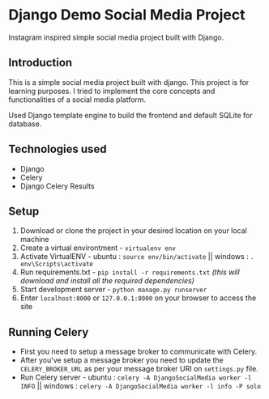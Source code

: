 # Django Demo Social Media Project
Instagram inspired simple social media project built with Django.


## Introduction
This is a simple social media project built with django. This project is for learning purposes. I tried to implement the core concepts and functionalities of a social media platform.

Used Django template engine to build the frontend and default SQLite for database.


## Technologies used
- Django
- Celery
- Django Celery Results


## Setup
1. Download or clone the project in your desired location on your local machine
2. Create a virtual environtment - `virtualenv env`
3. Activate VirtualENV - ubuntu : `source env/bin/activate` || windows : `. env\Scripts\activate`
4. Run requirements.txt - `pip install -r requirements.txt` *(this will download and install all the required dependencies)*
5. Start development server - `python manage.py runserver`
6. Enter `localhost:8000` or `127.0.0.1:8000` on your browser to access the site


## Running Celery
- First you need to setup a message broker to communicate with Celery.
- After you've setup a message broker you need to update the `CELERY_BROKER_URL` as per your message broker URI on `settings.py` file.
- Run Celery server - ubuntu : `celery -A DjangoSocialMedia worker -l INFO` || windows : `celery -A DjangoSocialMedia worker -l info -P solo`
